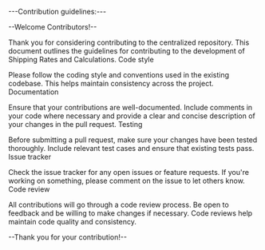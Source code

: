 ---Contribution guidelines:---

--Welcome Contributors!--

Thank you for considering contributing to the centralized repository. This document outlines the guidelines for contributing to the development of Shipping Rates and Calculations.
Code style

Please follow the coding style and conventions used in the existing codebase. This helps maintain consistency across the project.
Documentation

Ensure that your contributions are well-documented. Include comments in your code where necessary and provide a clear and concise description of your changes in the pull request.
Testing

Before submitting a pull request, make sure your changes have been tested thoroughly. Include relevant test cases and ensure that existing tests pass.
Issue tracker

Check the issue tracker for any open issues or feature requests. If you're working on something, please comment on the issue to let others know.
Code review

All contributions will go through a code review process. Be open to feedback and be willing to make changes if necessary. Code reviews help maintain code quality and consistency.

--Thank you for your contribution!--
